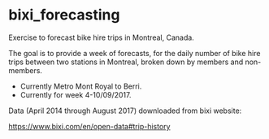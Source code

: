 # bixi_forecasting
Exercise to forecast bike hire trips in Montreal, Canada.

The goal is to provide a week of forecasts, for the daily number of bike hire trips between
two stations in Montreal, broken down by members and non-members.
- Currently Metro Mont Royal to Berri.
- Currently for week 4-10/09/2017.

Data (April 2014 through August 2017) downloaded from bixi website:

https://www.bixi.com/en/open-data#trip-history
